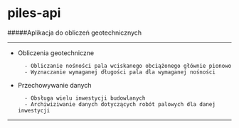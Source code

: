 # piles-api



#####Aplikacja do obliczeń geotechnicznych

---

- Obliczenia geotechniczne

        - Obliczanie nośności pala wciskanego obciążonego głównie pionowo
        - Wyznaczanie wymaganej długości pala dla wymaganej nośności

- Przechowywanie danych

        - Obsługa wielu inwestycji budowlanych
        - Archiwiziwanie danych dotyczących robót palowych dla danej inwestycji
-----